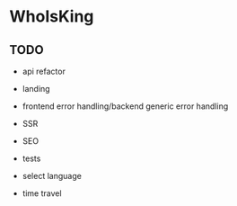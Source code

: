 # WhoIsKing

## TODO
- api refactor
- landing

- frontend error handling/backend generic error handling
- SSR
- SEO
- tests
- select language
- time travel
